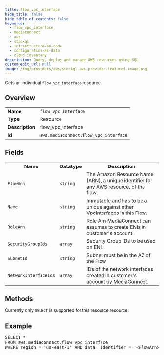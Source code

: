 ```yaml
---
title: flow_vpc_interface
hide_title: false
hide_table_of_contents: false
keywords:
  - flow_vpc_interface
  - mediaconnect
  - aws
  - stackql
  - infrastructure-as-code
  - configuration-as-data
  - cloud inventory
description: Query, deploy and manage AWS resources using SQL
custom_edit_url: null
image: /img/providers/aws/stackql-aws-provider-featured-image.png
---
```

Gets an individual <code>flow_vpc_interface</code> resource

## Overview
<table><tbody>
<tr><td><b>Name</b></td><td><code>flow_vpc_interface</code></td></tr>
<tr><td><b>Type</b></td><td>Resource</td></tr>
<tr><td><b>Description</b></td><td>flow_vpc_interface</td></tr>
<tr><td><b>Id</b></td><td><code>aws.mediaconnect.flow_vpc_interface</code></td></tr>
</tbody></table>

## Fields
<table><tbody>
<tr><th>Name</th><th>Datatype</th><th>Description</th></tr>
<tr><td><code>FlowArn</code></td><td><code>string</code></td><td>The Amazon Resource Name (ARN), a unique identifier for any AWS resource, of the flow.</td></tr>
<tr><td><code>Name</code></td><td><code>string</code></td><td>Immutable and has to be a unique against other VpcInterfaces in this Flow.</td></tr>
<tr><td><code>RoleArn</code></td><td><code>string</code></td><td>Role Arn MediaConnect can assumes to create ENIs in customer's account.</td></tr>
<tr><td><code>SecurityGroupIds</code></td><td><code>array</code></td><td>Security Group IDs to be used on ENI.</td></tr>
<tr><td><code>SubnetId</code></td><td><code>string</code></td><td>Subnet must be in the AZ of the Flow</td></tr>
<tr><td><code>NetworkInterfaceIds</code></td><td><code>array</code></td><td>IDs of the network interfaces created in customer's account by MediaConnect.</td></tr>

</tbody></table>

## Methods
Currently only <code>SELECT</code> is supported for this resource resource.

## Example
<pre>
SELECT * 
FROM aws.mediaconnect.flow_vpc_interface
WHERE region = 'us-east-1' AND data__Identifier = '&lt;FlowArn&gt;' AND data__Identifier = '&lt;Name&gt;'
</pre>
